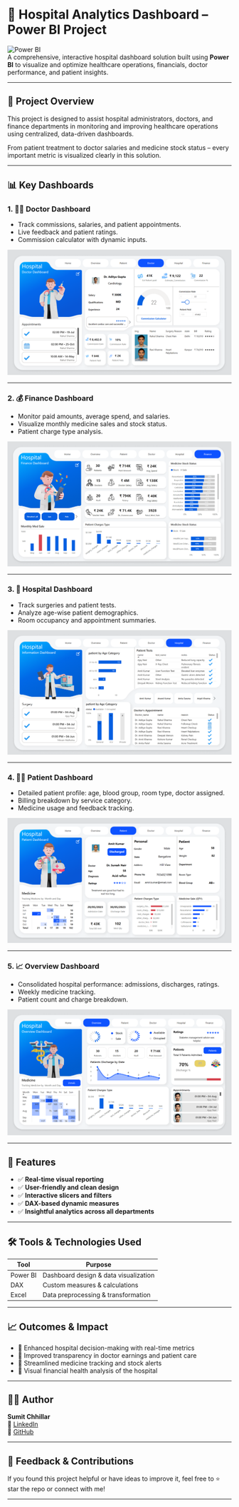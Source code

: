 # 🏥 Hospital Analytics Dashboard – Power BI Project

![Power BI](https://img.shields.io/badge/Tool-Power%20BI-yellow?logo=powerbi)  
A comprehensive, interactive hospital dashboard solution built using **Power BI** to visualize and optimize healthcare operations, financials, doctor performance, and patient insights.

---

## 📌 Project Overview

This project is designed to assist hospital administrators, doctors, and finance departments in monitoring and improving healthcare operations using centralized, data-driven dashboards.

From patient treatment to doctor salaries and medicine stock status – every important metric is visualized clearly in this solution.

---

## 📊 Key Dashboards

### 1. 👨‍⚕️ Doctor Dashboard
- Track commissions, salaries, and patient appointments.
- Live feedback and patient ratings.
- Commission calculator with dynamic inputs.

![Doctor Dashboard](Doctor.png)

---

### 2. 💰 Finance Dashboard
- Monitor paid amounts, average spend, and salaries.
- Visualize monthly medicine sales and stock status.
- Patient charge type analysis.

![Finance Dashboard](finance.png)

---

### 3. 🏥 Hospital Dashboard
- Track surgeries and patient tests.
- Analyze age-wise patient demographics.
- Room occupancy and appointment summaries.

![Hospital Dashboard](hospital.png)

---

### 4. 🧑‍⚕️ Patient Dashboard
- Detailed patient profile: age, blood group, room type, doctor assigned.
- Billing breakdown by service category.
- Medicine usage and feedback tracking.

![Patient Dashboard](patient.png)

---

### 5. 📈 Overview Dashboard
- Consolidated hospital performance: admissions, discharges, ratings.
- Weekly medicine tracking.
- Patient count and charge breakdown.

![Overview Dashboard](overview.png)

---

## 🎯 Features

- ✅ **Real-time visual reporting**
- ✅ **User-friendly and clean design**
- ✅ **Interactive slicers and filters**
- ✅ **DAX-based dynamic measures**
- ✅ **Insightful analytics across all departments**

---

## 🛠 Tools & Technologies Used

| Tool        | Purpose                             |
|-------------|-------------------------------------|
| Power BI    | Dashboard design & data visualization |
| DAX         | Custom measures & calculations      |
| Excel       | Data preprocessing & transformation |

---

## 📈 Outcomes & Impact

- 🔹 Enhanced hospital decision-making with real-time metrics  
- 🔹 Improved transparency in doctor earnings and patient care  
- 🔹 Streamlined medicine tracking and stock alerts  
- 🔹 Visual financial health analysis of the hospital

---

## 🙋‍♂️ Author

**Sumit Chhillar**  
🔗 [LinkedIn](https://www.linkedin.com/in/sumit-chhillar-020a36323/)  
🐙 [GitHub](https://github.com/Sumit170694)

---

## 📢 Feedback & Contributions

If you found this project helpful or have ideas to improve it, feel free to ⭐ star the repo or connect with me!

---



